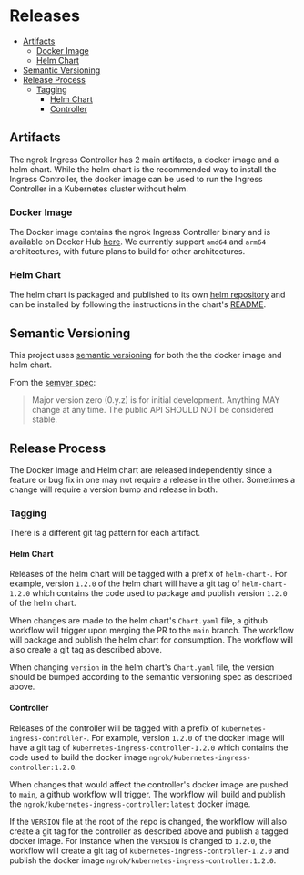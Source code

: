# Releases

- [Artifacts](#artifacts)
  - [Docker Image](#docker-image)
  - [Helm Chart](#helm-chart)
- [Semantic Versioning](#semantic-versioning)
- [Release Process](#release-process)
  - [Tagging](#tagging)
    - [Helm Chart](#helm-chart-1)
    - [Controller](#controller)


## Artifacts

The ngrok Ingress Controller has 2 main artifacts, a docker image and a helm chart.
While the helm chart is the recommended way to install the Ingress Controller, the
docker image can be used to run the Ingress Controller in a Kubernetes cluster without helm.

### Docker Image

The Docker image contains the ngrok Ingress Controller binary and is available on
Docker Hub [here](https://hub.docker.com/r/ngrok/kubernetes-ingress-controller). We currently
support `amd64` and `arm64` architectures, with future plans to build for other architectures.

### Helm Chart

The helm chart is packaged and published to its own [helm repository](https://ngrok.github.io/kubernetes-ingress-controller/index.yaml)
and can be installed by following the instructions in the chart's [README](../helm/ingress-controller/README.md).

## Semantic Versioning

This project uses [semantic versioning](https://semver.org/) for both the the docker image
and helm chart.

From the [semver spec](https://semver.org/#spec-item-4):

> Major version zero (0.y.z) is for initial development. Anything MAY change at any time. The public API SHOULD NOT be considered stable.


## Release Process

The Docker Image and Helm chart are released independently since a feature or bug fix in one
may not require a release in the other. Sometimes a change will require a version bump and
release in both.

### Tagging

There is a different git tag pattern for each artifact.

#### Helm Chart

Releases of the helm chart will be tagged with a prefix of `helm-chart-`. For example, version `1.2.0`
of the helm chart will have a git tag of `helm-chart-1.2.0` which contains the code used to package
and publish version `1.2.0` of the helm chart.

When changes are made to the helm chart's `Chart.yaml` file, a github workflow will trigger upon
merging the PR to the `main` branch. The workflow will package and publish the helm chart for
consumption. The workflow will also create a git tag as described above.

When changing `version` in the helm chart's `Chart.yaml` file, the version should be bumped according
to the semantic versioning spec as described above.

#### Controller

Releases of the controller will be tagged with a prefix of `kubernetes-ingress-controller-`. For example,
version `1.2.0` of the docker image will have a git tag of `kubernetes-ingress-controller-1.2.0` which
contains the code used to build the docker image `ngrok/kubernetes-ingress-controller:1.2.0`.

When changes that would affect the controller's docker image are pushed to `main`, a github workflow
will trigger. The workflow will build and publish the `ngrok/kubernetes-ingress-controller:latest` docker
image.

If the `VERSION` file at the root of the repo is changed, the workflow will also create a git tag
for the controller as described above and publish a tagged docker image. For instance when the
`VERSION` is changed to `1.2.0`, the workflow will create a git tag of `kubernetes-ingress-controller-1.2.0`
and publish the docker image `ngrok/kubernetes-ingress-controller:1.2.0`.
